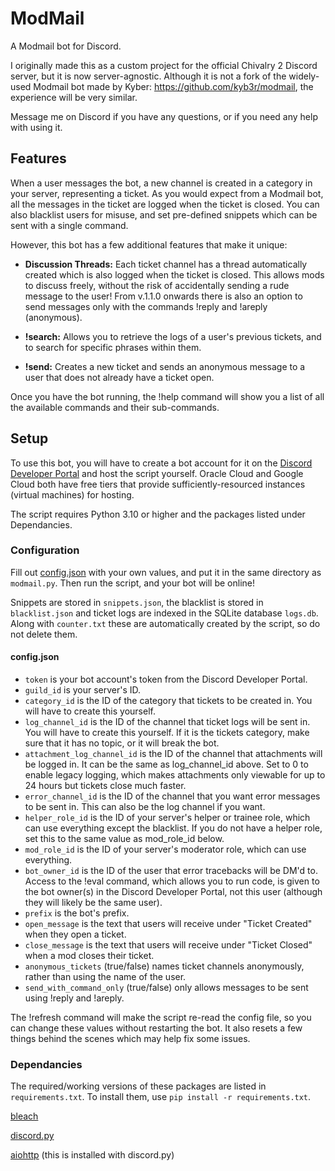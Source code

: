 # ModMail
A Modmail bot for Discord.

I originally made this as a custom project for the official Chivalry 2 Discord server, but it is now server-agnostic.
Although it is not a fork of the widely-used Modmail bot made by Kyber: https://github.com/kyb3r/modmail, the experience will be very similar.

Message me on Discord if you have any questions, or if you need any help with using it.

## Features
When a user messages the bot, a new channel is created in a category in your server, representing a ticket. As you would expect from a Modmail bot, 
all the messages in the ticket are logged when the ticket is closed. You can also blacklist users for misuse, and set pre-defined snippets which can 
be sent with a single command.

However, this bot has a few additional features that make it unique:

- **Discussion Threads:**  Each ticket channel has a thread automatically created which is also logged when the ticket is closed.
This allows mods to discuss freely, without the risk of accidentally sending a rude message to the user! From v.1.1.0 onwards there is also an
option to send messages only with the commands !reply and !areply (anonymous).

- **!search:** Allows you to retrieve the logs of a user's previous tickets, and to search for specific phrases within them.

- **!send:** Creates a new ticket and sends an anonymous message to a user that does not already have a ticket open.

Once you have the bot running, the !help command will show you a list of all the available commands and their sub-commands.

## Setup

To use this bot, you will have to create a bot account for it on the [Discord Developer Portal](https://discord.com/developers)
and host the script yourself. Oracle Cloud and Google Cloud both have free tiers that provide sufficiently-resourced instances 
(virtual machines) for hosting.

The script requires Python 3.10 or higher and the packages listed under Dependancies.

### Configuration
Fill out [config.json](https://github.com/TobiWan54/ModMail/tree/main/templates/config.json) with your own values, and put it in the same 
directory as `modmail.py`. Then run the script, and your bot will be online!

Snippets are stored in `snippets.json`, the blacklist is stored in `blacklist.json` and ticket logs are indexed in the SQLite database `logs.db`.
Along with `counter.txt` these are automatically created by the script, so do not delete them.

#### config.json

- `token` is your bot account's token from the Discord Developer Portal.
- `guild_id` is your server's ID.
- `category_id` is the ID of the category that tickets to be created in. You will have to create this yourself.
- `log_channel_id` is the ID of the channel that ticket logs will be sent in.
You will have to create this yourself. If it is the tickets category, make sure that it has no topic, or it will break the bot.
- `attachment_log_channel_id` is the ID of the channel that attachments will be logged in. It can be the same as log_channel_id above.
Set to 0 to enable legacy logging, which makes attachments only viewable for up to 24 hours but tickets close much faster.
- `error_channel_id` is the ID of the channel that you want error messages to be sent in.
This can also be the log channel if you want.
- `helper_role_id` is the ID of your server's helper or trainee role, which can use everything except the blacklist.
If you do not have a helper role, set this to the same value as mod_role_id below.
- `mod_role_id` is the ID of your server's moderator role, which can use everything.
- `bot_owner_id` is the ID of the user that error tracebacks will be DM'd to. Access to the !eval command, which allows you to run code,
is given to the bot owner(s) in the Discord Developer Portal, not this user (although they will likely be the same user).
- `prefix` is the bot's prefix.
- `open_message` is the text that users will receive under "Ticket Created" when they open a ticket.
- `close_message` is the text that users will receive under "Ticket Closed" when a mod closes their ticket.
- `anonymous_tickets` (true/false) names ticket channels anonymously, rather than using the name of the user.
- `send_with_command_only` (true/false) only allows messages to be sent using !reply and !areply.

The !refresh command will make the script re-read the config file, so you can change these values without restarting the bot.
It also resets a few things behind the scenes which may help fix some issues.

### Dependancies

The required/working versions of these packages are listed in `requirements.txt`. To install them, use `pip install -r requirements.txt`.

[bleach](https://github.com/mozilla/bleach)

[discord.py](https://github.com/Rapptz/discord.py)

[aiohttp](https://github.com/aio-libs/aiohttp) (this is installed with discord.py)
